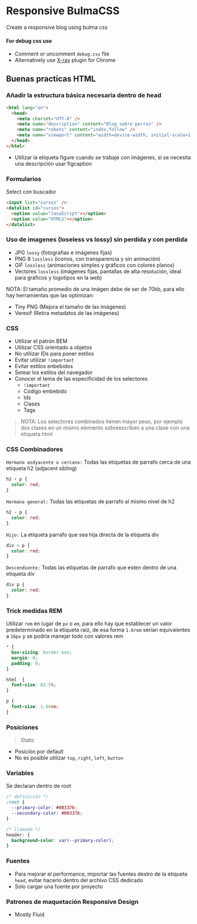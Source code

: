 # Responsive BulmaCSS

Create a responsive blog using bulma css

#### For debug css use

- Comment or uncomment `debug.css` file
- Alternatively use [X-ray](https://tachyons.io/xray/) plugin for Chrome

## Buenas practicas HTML

### Añadir la estructura básica necesaria dentro de head

```html
<html lang="en">
  <head>
    <meta charset="UTF-8" />
    <meta name="description" content="Blog sobre perros" />
    <meta name="robots" content="index,follow" />
    <meta name="viewport" content="width=device-width, initial-scale=1.0" />
  </head>
</html>
```

- Utilizar la etiqueta figure cuando se trabaje con imágenes, si se necesita una descripción usar figcaption

### Formularios

Select con buscador

```html
<input list="cursos" />
<datalist id="cursos">
  <option value="JavaScript"></option>
  <option value="HTML5"></option>
</datalist>
```

### Uso de imagenes (loseless vs lossy) sin perdida y con perdida

- JPG `lossy` (fotografias e imágenes fijas)
- PNG 8 `lossless` (iconos, con transparencia y sin animación)
- GIF `lossless` (animaciones simples y gráficos con colores planos)
- Vectores `lossless` (imágenes fijas, pantallas de alta resolución, ideal para gráficos y logotipos en la web)

NOTA: El tamaño promedio de una imágen debe de ser de 70kb, para ello hay herramientas que las optimizan:

- Tiny PNG (Mejora el tamaño de las imágenes)
- Verexif (Retira metadatos de las imágenes)

### CSS

- Utilizar el patrón BEM
- Utilizar CSS orientado a objetos
- No utilizar IDs para poner estilos
- Evitar utilizar `!important`
- Evitar estilos enbebidos
- Setear los estilos del navegador
- Conocer el tema de las especificidad de los selectores
  - `!important`
  - Código embebido
  - Ids
  - Clases
  - Tags

> NOTA: Los selectores combinados tienen mayor peso, por ejemplo dos clases en un mismo elemento sobreescriben a una clase con una etiqueta html

### CSS Combinadores

`Hermano asdyacente o cercano:` Todas las etiquetas de parrafo cerca de una etiqueta h2 (adjacent sibling)

```CSS
h2 + p {
  color: red;
}
```

`Hermano general:` Todas las etiquetas de parrafo al mismo nivel de h2

```CSS
h2 ~ p {
  color: red;
}
```

`Hijo:` La etiqueta parrafo que sea hija directa de la etiqueta div

```CSS
div > p {
  color: red;
}
```

`Descendiente:` Todas las etiquetas de parrafo que esten dentro de una etiqueta div

```CSS
div p {
  color: red;
}
```

### Trick medidas REM

Utilizar `rem` en lugar de `px` o `em`, para ello hay que establecer un valor predeterminado en la etiqueta raíz, de esa forma `1.6rem` serían equivalentes a `16px` y se podría manejar todo con valores rem

```CSS
* {
  box-sizing: border-box;
  margin: 0;
  padding: 0;
}

html  {
  font-size: 62.5%;
}

p {
  font-size: 1.6rem;
}
```

### Posiciones

> Static

- Posiciòn por default
- No es posible utilizar `top`, `right`, `left`, `button`

### Variables

Se declaran dentro de root

```CSS
/* definición */
:root {
  --primary-color: #003376;
  --secundary-color: #003376;
}

/* llamada */
header: {
  background-color: var(--primary-color);
}
```

### Fuentes

- Para mejorar el performance, importar las fuentes destro de la etiqueta `head`, evitar hacerlo dentro del archivo CSS dedicado
- Solo cargar una fuente por proyecto

### Patrones de maquetación Responsive Design

- Mostly Fluid
